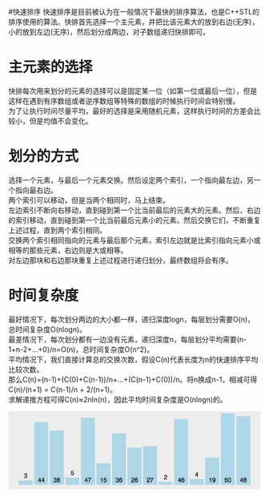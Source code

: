 #快速排序
     快速排序是目前被认为在一般情况下最快的排序算法，也是C++STL的排序使用的算法。快排首先选择一个主元素，并把比该元素大的放到右边(无序)，小的放到左边(无序)，然后划分成两边，对子数组递归快排即可。<br />

主元素的选择
===========
快排每次用来划分的元素的选择可以是固定某一位（如第一位或最后一位），但是这样在遇到有序数组或者逆序数组等特殊的数组的时候执行时间会特别慢。<br />
为了让执行时间尽量平均，最好的选择是采用随机元素，这样执行时间的方差会比较小，但是均值不会变化。<br />

划分的方式
==========
选择一个元素，与最后一个元素交换。然后设定两个索引，一个指向最左边，另一个指向最右边。<br />
两个索引可以移动，但是当两个相同时，马上结束。<br />
左边索引不断向右移动，直到碰到第一个比当前最后的元素大的元素。然后，右边的索引移动，直到碰到第一个比当前最后元素小的元素。然后交换它们，不断重复上述过程，直到两个索引相同。<br />
交换两个索引相同指向的元素与最后那个元素，索引左边就是比索引指向元素小或相等的那些元素，右边则是大或相等。<br />
对左边那块和右边那块重复上述过程进行递归划分，最终数组将会有序。<br />


时间复杂度
==========
最好情况下，每次划分两边的大小都一样，递归深度logn，每层划分需要O(n)，总时间复杂度O(nlogn)。<br />
最差情况下，每次划分都有一边没有元素，递归深度n，每层划分平均需要(n-1+n-2+...+0)/n=O(n)，总时间复杂度O(n^2)。<br />
平均情况下，我们直接计算总的交换次数，假设C(n)代表长度为n的快速排序平均比较次数。<br />
那么C(n)=(n-1)+(C(0)+C(n-1))/n+...+(C(n-1)+C(0))/n。将n换成n-1，相减可得 C(n)/(n+1) = C(n-1)/n + 2/(n+1)。<br />
求解递推方程可得C(n)≈2nln(n)，因此平均时间复杂度是O(nlogn)的。<br />

![链接已失效](https://github.com/CanRui-Wu/Sort/blob/master/normal_sort/%E5%BF%AB%E9%80%9F%E6%8E%92%E5%BA%8F/quick_sort.gif)







